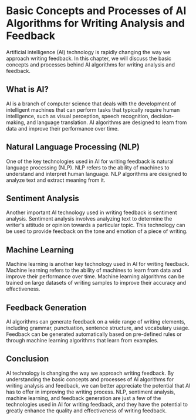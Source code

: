 Basic Concepts and Processes of AI Algorithms for Writing Analysis and Feedback
============================================================================================================================================

Artificial intelligence (AI) technology is rapidly changing the way we approach writing feedback. In this chapter, we will discuss the basic concepts and processes behind AI algorithms for writing analysis and feedback.

What is AI?
-----------

AI is a branch of computer science that deals with the development of intelligent machines that can perform tasks that typically require human intelligence, such as visual perception, speech recognition, decision-making, and language translation. AI algorithms are designed to learn from data and improve their performance over time.

Natural Language Processing (NLP)
---------------------------------

One of the key technologies used in AI for writing feedback is natural language processing (NLP). NLP refers to the ability of machines to understand and interpret human language. NLP algorithms are designed to analyze text and extract meaning from it.

Sentiment Analysis
------------------

Another important AI technology used in writing feedback is sentiment analysis. Sentiment analysis involves analyzing text to determine the writer's attitude or opinion towards a particular topic. This technology can be used to provide feedback on the tone and emotion of a piece of writing.

Machine Learning
----------------

Machine learning is another key technology used in AI for writing feedback. Machine learning refers to the ability of machines to learn from data and improve their performance over time. Machine learning algorithms can be trained on large datasets of writing samples to improve their accuracy and effectiveness.

Feedback Generation
-------------------

AI algorithms can generate feedback on a wide range of writing elements, including grammar, punctuation, sentence structure, and vocabulary usage. Feedback can be generated automatically based on pre-defined rules or through machine learning algorithms that learn from examples.

Conclusion
----------

AI technology is changing the way we approach writing feedback. By understanding the basic concepts and processes of AI algorithms for writing analysis and feedback, we can better appreciate the potential that AI has to offer in improving the writing process. NLP, sentiment analysis, machine learning, and feedback generation are just a few of the technologies used in AI for writing feedback, and they have the potential to greatly enhance the quality and effectiveness of writing feedback.
